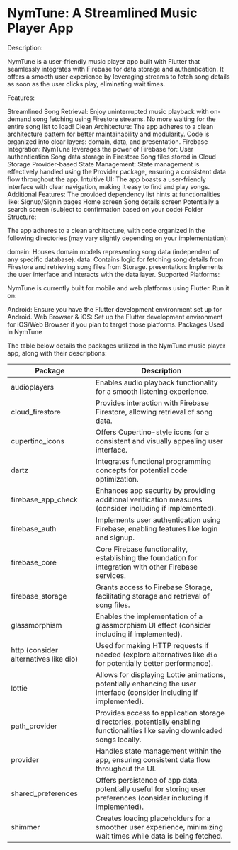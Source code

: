 # NymTune: A Streamlined Music Player App

Description:

NymTune is a user-friendly music player app built with Flutter that seamlessly integrates with Firebase for data storage and authentication. It offers a smooth user experience by leveraging streams to fetch song details as soon as the user clicks play, eliminating wait times.

Features:

Streamlined Song Retrieval: Enjoy uninterrupted music playback with on-demand song fetching using Firestore streams. No more waiting for the entire song list to load!
Clean Architecture: The app adheres to a clean architecture pattern for better maintainability and modularity. Code is organized into clear layers: domain, data, and presentation.
Firebase Integration: NymTune leverages the power of Firebase for:
User authentication
Song data storage in Firestore
Song files stored in Cloud Storage
Provider-based State Management: State management is effectively handled using the Provider package, ensuring a consistent data flow throughout the app.
Intuitive UI: The app boasts a user-friendly interface with clear navigation, making it easy to find and play songs.
Additional Features: The provided dependency list hints at functionalities like:
Signup/Signin pages
Home screen
Song details screen
Potentially a search screen (subject to confirmation based on your code)
Folder Structure:

The app adheres to a clean architecture, with code organized in the following directories (may vary slightly depending on your implementation):

domain: Houses domain models representing song data (independent of any specific database).
data: Contains logic for fetching song details from Firestore and retrieving song files from Storage.
presentation: Implements the user interface and interacts with the data layer.
Supported Platforms:

NymTune is currently built for mobile and web platforms using Flutter. Run it on:

Android: Ensure you have the Flutter development environment set up for Android.
Web Browser & iOS: Set up the Flutter development environment for iOS/Web Browser if you plan to target those platforms.
Packages Used in NymTune

The table below details the packages utilized in the NymTune music player app, along with their descriptions:

| Package                               | Description                                                                                                                    |
| ------------------------------------- | ------------------------------------------------------------------------------------------------------------------------------ |
| audioplayers                          | Enables audio playback functionality for a smooth listening experience.                                                        |
| cloud_firestore                       | Provides interaction with Firebase Firestore, allowing retrieval of song data.                                                 |
| cupertino_icons                       | Offers Cupertino-style icons for a consistent and visually appealing user interface.                                           |
| dartz                                 | Integrates functional programming concepts for potential code optimization.                                                    |
| firebase_app_check                    | Enhances app security by providing additional verification measures (consider including if implemented).                       |
| firebase_auth                         | Implements user authentication using Firebase, enabling features like login and signup.                                        |
| firebase_core                         | Core Firebase functionality, establishing the foundation for integration with other Firebase services.                         |
| firebase_storage                      | Grants access to Firebase Storage, facilitating storage and retrieval of song files.                                           |
| glassmorphism                         | Enables the implementation of a glassmorphism UI effect (consider including if implemented).                                   |
| http (consider alternatives like dio) | Used for making HTTP requests if needed (explore alternatives like `dio` for potentially better performance).                  |
| lottie                                | Allows for displaying Lottie animations, potentially enhancing the user interface (consider including if implemented).         |
| path_provider                         | Provides access to application storage directories, potentially enabling functionalities like saving downloaded songs locally. |
| provider                              | Handles state management within the app, ensuring consistent data flow throughout the UI.                                      |
| shared_preferences                    | Offers persistence of app data, potentially useful for storing user preferences (consider including if implemented).           |
| shimmer                               | Creates loading placeholders for a smoother user experience, minimizing wait times while data is being fetched.                |
